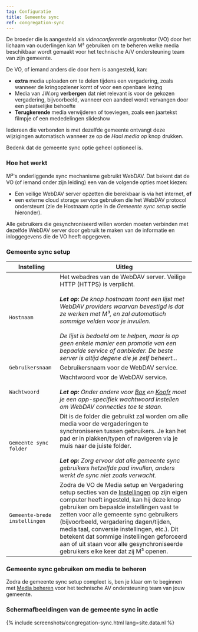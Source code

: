 ```yaml
---
tag: Configuratie
title: Gemeente sync
ref: congregation-sync
---
```


De broeder die is aangesteld als _videoconferentie organisator_ (VO) door het lichaam van ouderlingen kan M³ gebruiken om te beheren welke media beschikbaar wordt gemaakt voor het technische A/V ondersteuning team van zijn gemeente.

De VO, of iemand anders die door hem is aangesteld, kan:

- **extra** media uploaden om te delen tijdens een vergadering, zoals wanneer de kringopziener komt of voor een openbare lezing
- Media van JW.org **verbergen** dat niet relevant is voor de gekozen vergadering, bijvoorbeeld, wanneer een aandeel wordt vervangen door een plaatselijke behoefte
- **Terugkerende** media verwijderen of toeviegen, zoals een jaartekst filmpje of een mededelingen slideshow

Iedereen die verbonden is met dezelfde gemeente ontvangt deze wijzigingen automatisch wanneer ze op de _Haal media op_ knop drukken.

Bedenk dat de gemeente sync optie geheel optioneel is.

### Hoe het werkt

M³'s onderliggende sync mechanisme gebruikt WebDAV. Dat bekent dat de VO (of iemand onder zijn leiding) een van de volgende opties moet kiezen:

- Een veilige WebDAV server opzetten die bereikbaar is via het internet, **of**
- een externe cloud storage service gebruiken die het WebDAV protocol ondersteunt (zie de Hostnaam optie in de _Gemeente sync setup_ sectie hieronder).

Alle gebruikers die gesynchroniseerd willen worden moeten verbinden met dezelfde WebDAV server door gebruik te maken van de informatie en inloggegevens die de VO heeft opgegeven.

### Gemeente sync setup

| Instelling | Uitleg |
| ------- | ----------- |
| `Hostnaam` | Het webadres van de WebDAV server. Veilige HTTP (HTTPS) is verplicht. <br><br> _**Let op:** De knop hostnaam toont een lijst met WebDAV providers waarvan bevestigd is dat ze werken met M³, en zal automatisch sommige velden voor je invullen. <br><br> De lijst is bedoeld om te helpen, maar is op geen enkele manier een promotie van een bepaalde service of aanbieder. De beste server is altijd degene die je zelf beheert..._ |
| `Gebruikersnaam` | Gebruikersnaam voor de WebDAV service. |
| `Wachtwoord` | Wachtwoord voor de WebDAV service. <br><br> _**Let op:** Onder andere voor [Box](https://support.box.com/hc/en-us/articles/360043696414-WebDAV-with-Box) en [Koofr](https://koofr.eu/help/koofr_with_webdav/how-do-i-connect-a-service-to-koofr-through-webdav/) moet je een app-specifiek wachtwoord instellen om WebDAV connecties toe te staan._ |
| `Gemeente sync folder` | Dit is de folder die gebruikt zal worden om alle media voor de vergaderingen te synchroniseren tussen gebruikers. Je kan het pad er in plakken/typen of navigeren via je muis naar de juiste folder. <br><br> _**Let op:** Zorg ervoor dat alle gemeente sync gebruikers hetzelfde pad invullen, anders werkt de sync niet zoals verwacht._ |
| `Gemeente-brede instellingen` | Zodra de VO de Media setup en Vergadering setup secties van de [Instellingen]({{page.lang}}/#configuration) op zijn eigen computer heeft ingesteld, kan hij deze knop gebruiken om bepaalde instellingen vast te zetten voor alle gemeente sync gebruikers (bijvoorbeeld, vergadering dagen/tijden, media taal, conversie instellingen, etc.). Dit betekent dat sommige instellingen geforceerd aan of uit staan voor alle gesynchroniseerde gebruikers elke keer dat zij M³ openen. |

### Gemeente sync gebruiken om media te beheren

Zodra de gemeente sync setup compleet is, ben je klaar om te beginnen met [Media beheren]({{page.lang}}/#manage-media) voor het technische AV ondersteuning team van jouw gemeente.

### Schermafbeeldingen van de gemeente sync in actie

{% include screenshots/congregation-sync.html lang=site.data.nl %}
